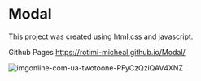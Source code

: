 # Modal
This project was created using html,css and javascript.

Github Pages https://rotimi-micheal.github.io/Modal/

![imgonline-com-ua-twotoone-PFyCzQziQAV4XNZ](https://user-images.githubusercontent.com/110861332/183530613-5d3b152e-158b-40c1-b0e0-eb5c114010a4.jpg)
